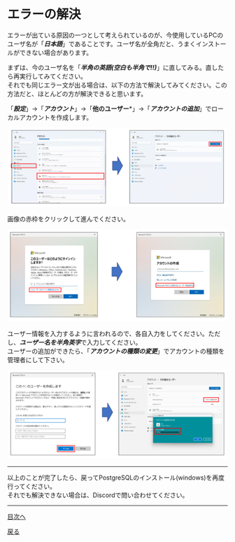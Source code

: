 # エラーの解決

エラーが出ている原因の一つとして考えられているのが、今使用しているPCのユーザ名が「***日本語***」であることです。ユーザ名が全角だと、うまくインストールができない場合があります。  

まずは、今のユーザ名を「***半角の英語(空白も半角で!!)***」に直してみる。直したら再実行してみてください。  
それでも同じエラー文が出る場合は、以下の方法で解決してみてください。この方法だと、ほとんどの方が解決できると思います。  

「***設定***」->「***アカウント***」->「**他のユーザー***」->「***アカウントの追加***」でローカルアカウントを作成します。  

<img src="https://github.com/122yuuki/SDP_DB/blob/main/Section_1/img_ano/ano_1.png">  

画像の赤枠をクリックして進んでください。  

<img src="https://github.com/122yuuki/SDP_DB/blob/main/Section_1/img_ano/ano_2.png">  

ユーザー情報を入力するように言われるので、各自入力をしてください。ただし、***ユーザー名を半角英字***で入力してください。  
ユーザーの追加ができたら、「***アカウントの種類の変更***」でアカウントの種類を管理者にして下さい。  

<img src="https://github.com/122yuuki/SDP_DB/blob/main/Section_1/img_ano/ano_3.png">  

___

以上のことが完了したら、戻ってPostgreSQLのインストール(windows)を再度行ってください。  
それでも解決できない場合は、Discordで問い合わせてください。  
___
[目次へ](https://github.com/122yuuki/SDP_DB/blob/main/README.md)

[戻る](https://github.com/122yuuki/SDP_DB/blob/main/Section_1/section_1-3.md)
